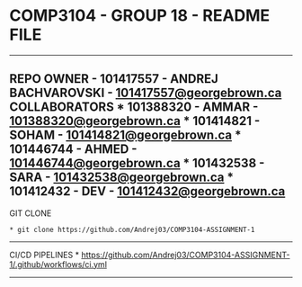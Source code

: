 # COMP3104 - GROUP 18 - README FILE #  

-------------------------------------------------------------------------------
REPO OWNER - 101417557 - ANDREJ BACHVAROVSKI - 101417557@georgebrown.ca
COLLABORATORS 
    * 101388320 - AMMAR - 101388320@georgebrown.ca
    * 101414821 - SOHAM - 101414821@georgebrown.ca
    * 101446744 - AHMED - 101446744@georgebrown.ca
    * 101432538 - SARA  - 101432538@georgebrown.ca
    * 101412432 - DEV   - 101412432@georgebrown.ca
--------------------------------------------------------------------------------
GIT CLONE

    * git clone https://github.com/Andrej03/COMP3104-ASSIGNMENT-1

--------------------------------------------------------------------------------
CI/CD PIPELINES
    * https://github.com/Andrej03/COMP3104-ASSIGNMENT-1/.github/workflows/ci.yml

--------------------------------------------------------------------------------
